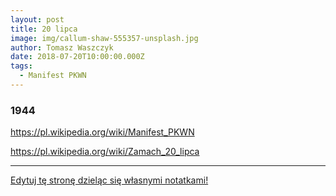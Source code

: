 ```yaml
---
layout: post
title: 20 lipca
image: img/callum-shaw-555357-unsplash.jpg
author: Tomasz Waszczyk
date: 2018-07-20T10:00:00.000Z
tags:
  - Manifest PKWN
---
```


### 1944

https://pl.wikipedia.org/wiki/Manifest_PKWN

https://pl.wikipedia.org/wiki/Zamach_20_lipca

---

<a href="https://github.com/TomaszWaszczyk/historia.waszczyk.com/edit/master/src/content/july-20.md" target="_blank">Edytuj tę stronę dzieląc się własnymi notatkami!</a>
